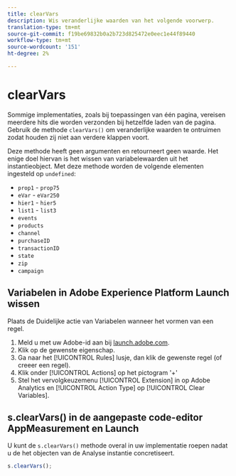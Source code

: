 ```yaml
---
title: clearVars
description: Wis veranderlijke waarden van het volgende voorwerp.
translation-type: tm+mt
source-git-commit: f19be69832b0a2b723d825472e0eec1e44f89440
workflow-type: tm+mt
source-wordcount: '151'
ht-degree: 2%

---
```



# clearVars

Sommige implementaties, zoals bij toepassingen van één pagina, vereisen meerdere hits die worden verzonden bij hetzelfde laden van de pagina. Gebruik de methode `clearVars()` om veranderlijke waarden te ontruimen zodat houden zij niet aan verdere klappen voort.

Deze methode heeft geen argumenten en retourneert geen waarde. Het enige doel hiervan is het wissen van variabelewaarden uit het instantieobject. Met deze methode worden de volgende elementen ingesteld op `undefined`:

* `prop1` - `prop75`
* `eVar` -  `eVar250`
* `hier1` -  `hier5`
* `list1` -  `list3`
* `events`
* `products`
* `channel`
* `purchaseID`
* `transactionID`
* `state`
* `zip`
* `campaign`

## Variabelen in Adobe Experience Platform Launch wissen

Plaats de Duidelijke actie van Variabelen wanneer het vormen van een regel.

1. Meld u met uw Adobe-id aan bij [launch.adobe.com](https://launch.adobe.com).
2. Klik op de gewenste eigenschap.
3. Ga naar het [!UICONTROL Rules] lusje, dan klik de gewenste regel (of creeer een regel).
4. Klik onder [!UICONTROL Actions] op het pictogram &#39;+&#39;
5. Stel het vervolgkeuzemenu [!UICONTROL Extension] in op Adobe Analytics en [!UICONTROL Action Type] op [!UICONTROL Clear Variables].

## s.clearVars() in de aangepaste code-editor AppMeasurement en Launch

U kunt de `s.clearVars()` methode overal in uw implementatie roepen nadat u de het objecten van de Analyse instantie concretiseert.

```js
s.clearVars();
```
